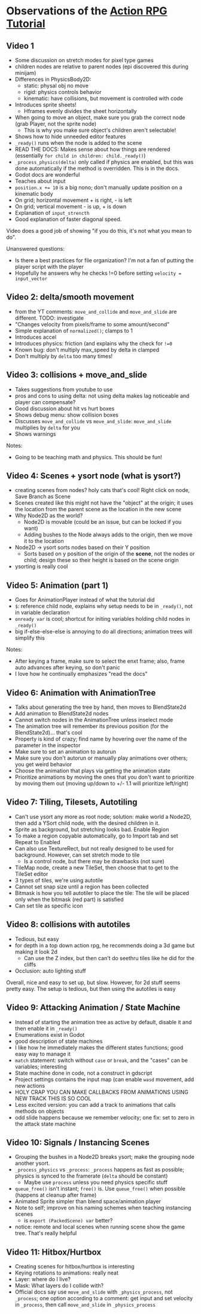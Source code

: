 # Observations of the [Action RPG Tutorial](https://www.youtube.com/playlist?list=PL9FzW-m48fn2SlrW0KoLT4n5egNdX-W9a)

## Video 1

* Some discussion on stretch modes for pixel type games
* children nodes are relative to parent nodes (epi discovered this during minijam)
* Differences in PhysicsBody2D:
  * static: physal obj no move
  * rigid: physics controls behavior
  * kinematic: have collisions, but movement is controlled with code
* Introduces sprite sheets!
  * Hframes evenly divides the sheet horizontally
* When going to move an object, make sure you grab the correct node (grab Player, not the sprite node)
  * This is why you make sure object's children aren't selectable! 
* Shows how to hide unneeded editor features
* `_ready()` runs when the node is added to the scene
* READ THE DOCS: Makes sense about how things are rendered (essentially `for child in children: child._ready()`)
* `_process_physics(delta)` only called if physics are enabled, but this was done automatically if the method is overridden. This is in the docs.
* Godot docs are wonderful
* Teaches about input
* `position.x += 10` is a big nono; don't manually update position on a kinematic body
* On grid; horizontal movement + is right, - is left
* On grid; vertical movement - is up, + is down
* Explanation of `input_strencth`
* Good explanation of faster diagonal speed.



Video does a good job of showing "if you do this, it's not what you mean to do".

Unanswered questions:

* Is there a best practices for file organization? I'm not a fan of putting the player script with the player 
* Hopefully he answers why he checks !=0 before setting `velocity = input_vector`

## Video 2: delta/smooth movement

* from the YT comments: `move_and_collide` and `move_and_slide` are different. TODO: investigate
* "Changes velocity from pixels/frame to some amount/second"
* Simple explanation of `normalized()`; clamps to 1
* Introduces accel
* Introduces physics: friction (and explains why the check for `!=0`
* Known bug: don't multiply max_speed by delta in clamped
* Don't multiply by `delta` too many times!

## Video 3: collisions + move_and_slide

* Takes suggestions from youtube to use 
* pros and cons to using delta: not using delta makes lag noticeable and player can compensate?
* Good discussion about hit vs hurt boxes
* Shows debug menu: show collision boxes
* Discusses `move_and_collide` vs `move_and_slide`: `move_and_slide` multiplies by `delta` for you
* Shows warnings

Notes:
* Going to be teaching math and physics.  This should be fun!

## Video 4: Scenes + ysort node (what is ysort?)

* creating scenes from nodes? holy cats that's cool! Right click on node, Save Branch as Scene
* Scenes created like this might not have the "object" at the origin; it uses the location from the parent scene as the location in the new scene
* Why Node2D as the world?
  * Node2D is movable (could be an issue, but can be locked if you want)
  * Adding bushes to the Node always adds to the origin, then we move it to the location
* Node2D -> ysort sorts nodes based on their Y position
  * Sorts based on y position of the origin of the **scene**, not the nodes or child; design these so their height is based on the scene origin
* ysorting is really cool

## Video 5: Animation (part 1)

* Goes for AnimationPlayer instead of what the tutorial did
* `$`: reference child node, explains why setup needs to be in `_ready()`, not in variable declaration
* `onready var` is cool; shortcut for initing variables holding child nodes in `_ready()`
* big if-else-else-else is annoying to do all directions; animation trees will simplify this



Notes:

* After keying a frame, make sure to select the enxt frame; also, frame auto advances after keying, so don't panic
* I love how he continually emphasizes "read the docs"

## Video 6: Animation with AnimationTree

* Talks about generating the tree by hand, then moves to BlendState2d
* Add animation to BlendState2d nodes
* Cannot switch nodes in the AnimationTree unless inselect mode
* The animation tree will remember its previous position (for the BlendState2d)... that's cool
* Property is kind of crazy; find name by hovering over the name of the parameter in the inspector
* Make sure to set an animation to autorun
* Make sure you don't autorun or manually play animations over others; you get weird behavior
* Choose the animation that plays via getting the animation state
* Prioritize animations by moving the ones that you don't want to prioritize by moving them out (moving up/down to +/- 1.1 will prioritize left/right)

## Video 7: Tiling, Tilesets, Autotiling

* Can't use ysort any more as root node; solution: make world a Node2D, then add a YSort child node, with the desired children in it.
* Sprite as background, but stretching looks bad. Enable Region
* To make a region copyable automatically, go to Import tab and set Repeat to Enabled
* Can also use TextureRect, but not really designed to be used for background.  However, can set stretch mode to tile
  * Is a control node, but there may be drawbacks (not sure)
* TileMap node, create a new TileSet, then choose that to get to the TileSet editor
* 3 types of tiles, we're using autotile
* Cannot set snap size until a region has been collected
* Bitmask is how you tell autotiler to place the tile: The tile will be placed only when the bitmask (red part) is satisfied
* Can set tile as specific icon

## Video 8: collisions with autotiles

* Tedious, but easy
* for depth in a top down action rpg, he recommends doing a 3d game but making it look 2d
  * Can use the Z index, but then can't do seethru tiles like he did for the cliffs
* Occlusion: auto lighting stuff

Overall, nice and easy to set up, but slow.  However, for 2d stuff seems pretty easy.  The setup is tedious, but then using the autotiles is easy

## Video 9: Attacking Animation / State Machine

* Instead of starting the animation tree as active by default, disable it and then enable it in `_ready()`
* Enumerations exist in Godot
* good description of state machines
* I like how he immediately makes the different states functions; good easy way to manage it
* `match` statement: switch without `case` or `break`, and the "cases" can be variables; interesting
* State machine done in code, not a construct in gdscript
* Project settings contains the input map (can enable `wasd` movement, add new actions
* HOLY CRAP YOU CAN MAKE CALLBACKS FROM ANIMATIONS USING NEW TRACK THIS IS SO COOL
* Less excited version: you can add a track to animations that calls methods on objects
* odd slide happens because we remember velocity; one fix: set to zero in the attack state machine

## Video 10: Signals / Instancing Scenes

* Grouping the bushes in a Node2D breaks ysort; make the grouping node another ysort.
* `_process_physics` vs `_process`: `_process` happens as fast as possible; physics is synced to the framerate (`delta` should be constant)
  * Maybe use `process` unless you need physics specific stuff
* `queue_free()` isn't instant; `free()` is.  Use `queue_free()` when possible (happens at cleanup after frame)
* Animated Sprite simpler than blend space/animation player
* Note to self; improve on his naming schemes when teaching instancing scenes
  * is `export (PackedScene) var` better?
* notice: remote and local scenes when running scene show the game tree.  That's really helpful

## Video 11: Hitbox/Hurtbox

* Creating scenes for hitbox/hurtbox is interesting
* Keying rotations to animations: really neat
* Layer: where do I live?
* Mask: What layers do I collide with?
* Official docs say use `move_and_slide` with `_physics_process`, not `_process`; one option according to a comment: get input and set velocity in `_process`, then call `move_and_slide` in `_physics_process`
